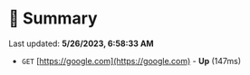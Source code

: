 # 📖 Summary
Last updated: **5/26/2023, 6:58:33 AM**

- `GET` [https://google.com](https://google.com) - **Up** (147ms)
